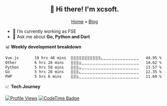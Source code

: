 <h2 align="center">👋 Hi there! I'm xcsoft.</h2>
<p align="center">
  <a href="https://xsot.cn">Home</a> •
  <a href="https://blog.xsot.cn">Blog</a>
</p>

- 🔭 I’m currently working as FSE
- 💬 Ask me about **Go, Python and Dart**

📊 **Weekly development breakdown**
<!--START_SECTION:waka-->

```txt
Vue.js       19 hrs 48 mins  ⣿⣿⣿⣿⣿⣿⣿⣿⣿⣿⣿⣄⣀⣀⣀⣀⣀⣀⣀⣀⣀⣀⣀⣀⣀   44.95 %
Other        6 hrs 26 mins   ⣿⣿⣿⣶⣀⣀⣀⣀⣀⣀⣀⣀⣀⣀⣀⣀⣀⣀⣀⣀⣀⣀⣀⣀⣀   14.62 %
Python       5 hrs 58 mins   ⣿⣿⣿⣤⣀⣀⣀⣀⣀⣀⣀⣀⣀⣀⣀⣀⣀⣀⣀⣀⣀⣀⣀⣀⣀   13.57 %
Go           5 hrs 26 mins   ⣿⣿⣿⣄⣀⣀⣀⣀⣀⣀⣀⣀⣀⣀⣀⣀⣀⣀⣀⣀⣀⣀⣀⣀⣀   12.35 %
PHP          5 hrs 6 mins    ⣿⣿⣷⣀⣀⣀⣀⣀⣀⣀⣀⣀⣀⣀⣀⣀⣀⣀⣀⣀⣀⣀⣀⣀⣀   11.60 %
```

<!--END_SECTION:waka-->

📈 **Tech Journey**

[![Profile Views](https://komarev.com/ghpvc/?username=soxft&color=grey&style=for-the-badge)](https://github.com/soxft/soxft)
[![CodeTime Badge](https://img.shields.io/endpoint?style=for-the-badge&color=222&url=https%3A%2F%2Fapi.codetime.dev%2Fshield%3Fid%3D24373%26project%3D%26in=604800000)](https://github.com/soxft/soxft)


